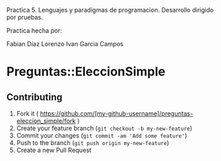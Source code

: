 Practica 5. Lenguajes y paradigmas de programacion.
Desarrollo dirigido por pruebas.

Practica hecha por:

Fabian Díaz Lorenzo
Ivan Garcia Campos

# Preguntas::EleccionSimple

## Contributing

1. Fork it ( https://github.com/[my-github-username]/preguntas-eleccion_simple/fork )
2. Create your feature branch (`git checkout -b my-new-feature`)
3. Commit your changes (`git commit -am 'Add some feature'`)
4. Push to the branch (`git push origin my-new-feature`)
5. Create a new Pull Request
